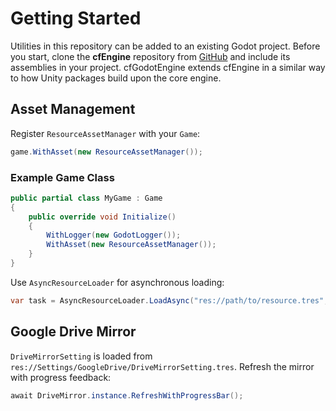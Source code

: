 # Getting Started

Utilities in this repository can be added to an existing Godot project.
Before you start, clone the **cfEngine** repository from [GitHub](https://github.com/cfengine/cfEngine) and include its assemblies in your project. cfGodotEngine extends cfEngine in a similar way to how Unity packages build upon the core engine.


## Asset Management

Register `ResourceAssetManager` with your `Game`:

```csharp
game.WithAsset(new ResourceAssetManager());
```
### Example Game Class

```csharp
public partial class MyGame : Game
{
    public override void Initialize()
    {
        WithLogger(new GodotLogger());
        WithAsset(new ResourceAssetManager());
    }
}
```


Use `AsyncResourceLoader` for asynchronous loading:

```csharp
var task = AsyncResourceLoader.LoadAsync("res://path/to/resource.tres", null);
```

## Google Drive Mirror

`DriveMirrorSetting` is loaded from `res://Settings/GoogleDrive/DriveMirrorSetting.tres`.
Refresh the mirror with progress feedback:

```csharp
await DriveMirror.instance.RefreshWithProgressBar();
```
